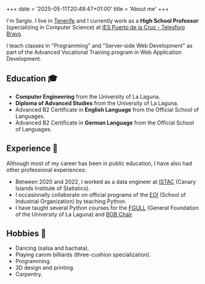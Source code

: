 +++
date = '2025-05-11T20:49:47+01:00'
title = 'About me'
+++

I'm Sergio. I live in [Tenerife](https://www.google.com/maps?q=tenerife) and I currently work as a **High School Professor** (specializing in Computer Science) at [IES Puerto de la Cruz - Telesforo Bravo](https://iespto.es).

I teach classes in "Programming" and "Server-side Web Development" as part of the Advanced Vocational Training program in Web Application Development.

## Education 🎓

- **Computer Engineering** from the University of La Laguna.
- **Diploma of Advanced Studies** from the University of La Laguna.
- Advanced B2 Certificate in **English Language** from the Official School of Languages.
- Advanced B2 Certificate in **German Language** from the Official School of Languages.

## Experience 💼

Although most of my career has been in public education, I have also had other professional experiences:

- Between 2020 and 2022, I worked as a data engineer at [ISTAC](https://www.gobiernodecanarias.org/istac/) (Canary Islands Institute of Statistics).
- I occasionally collaborate on official programs of the [EOI](https://eoi.es) (School of Industrial Organization) by teaching Python.
- I have taught several Python courses for the [FGULL](https://fg.ull.es/) (General Foundation of the University of La Laguna) and [BOB Chair](https://www.ull.es/catedras/catedrabob/).

## Hobbies 🕺

- Dancing (salsa and bachata).
- Playing carom billiards (three-cushion specialization).
- Programming.
- 3D design and printing.
- Carpentry.
